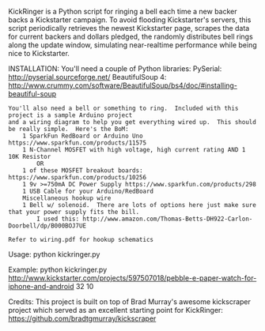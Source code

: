 KickRinger is a Python script for ringing a bell each time a new backer backs a
Kickstarter campaign.  To avoid flooding Kickstarter's servers,
this script periodically retrieves the newest Kickstarter page,
scrapes the data for current backers and dollars pledged,
the randomly distributes bell rings along the update window,
simulating near-realtime performance while being nice to Kickstarter.

INSTALLATION:
    You'll need a couple of Python libraries:
        PySerial: http://pyserial.sourceforge.net/
        BeautifulSoup 4: http://www.crummy.com/software/BeautifulSoup/bs4/doc/#installing-beautiful-soup
        
    You'll also need a bell or something to ring.  Included with this project is a sample Arduino project
    and a wiring diagram to help you get everything wired up.  This should be really simple.  Here's the BoM:
        1 SparkFun RedBoard or Arduino Uno https://www.sparkfun.com/products/11575
        1 N-Channel MOSFET with high voltage, high current rating AND 1 10K Resistor
            OR
        1 of these MOSFET breakout boards: https://www.sparkfun.com/products/10256
        1 9v >=750mA DC Power Supply https://www.sparkfun.com/products/298
        1 USB Cable for your Arduino/RedBoard
        Miscellaneous hookup wire
        1 Bell w/ solenoid.  There are lots of options here just make sure that your power supply fits the bill.
            I used this: http://www.amazon.com/Thomas-Betts-DH922-Carlon-Doorbell/dp/B000BOJ7UE

    Refer to wiring.pdf for hookup schematics
    
Usage: python kickringer.py <url> <com port> <update interval>

Example: python kickringer.py http://www.kickstarter.com/projects/597507018/pebble-e-paper-watch-for-iphone-and-android 32 10

Credits: This project is built on top of Brad Murray's awesome kickscraper project which served as an excellent
starting point for KickRinger: https://github.com/bradtgmurray/kickscraper

